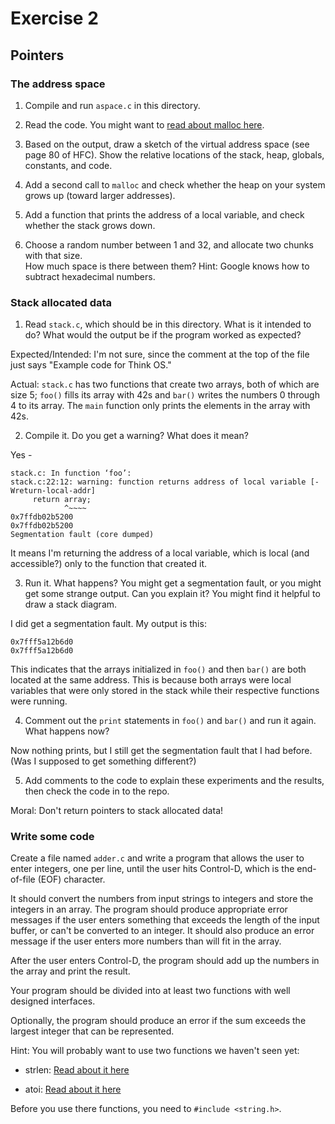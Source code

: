 # Exercise 2
## Pointers


### The address space

1. Compile and run `aspace.c` in this directory.

2. Read the code.  You might want to [read about malloc here](https://www.tutorialspoint.com/c_standard_library/c_function_malloc.htm).

3. Based on the output, draw a sketch of the virtual address space (see page 80 of HFC).  Show the relative locations of the stack, heap, globals, constants, and code.

4. Add a second call to `malloc` and check whether the heap on your system grows up (toward larger addresses).  

5. Add a function that prints the address of a local variable, and check whether the stack grows down.  

6. Choose a random number between 1 and 32, and allocate two chunks with that size.  
How much space is there between them?  Hint: Google knows how to subtract hexadecimal numbers.


### Stack allocated data

1.  Read `stack.c`, which should be in this directory.  What is it
intended to do?  What would the output be if the program worked as
expected?

Expected/Intended: I'm not sure, since the comment at the top of the file just says "Example code for Think OS."

Actual: `stack.c` has two functions that create two arrays, both of which are size 5; `foo()` fills its array with 42s and `bar()` writes the numbers 0 through 4 to its array. The `main` function only prints the elements in the array with 42s.

2.  Compile it.  Do you get a warning?  What does it mean?

Yes - 

```
stack.c: In function ‘foo’:
stack.c:22:12: warning: function returns address of local variable [-Wreturn-local-addr]
     return array;
            ^~~~~
0x7ffdb02b5200
0x7ffdb02b5200
Segmentation fault (core dumped)
```

It means I'm returning the address of a local variable, which is local (and accessible?) only to the function that created it.

3.  Run it.  What happens?  You might get a segmentation fault, or you might get
some strange output.  Can you explain it?  You might find it
helpful to draw a stack diagram.

I did get a segmentation fault.  My output is this:

```
0x7fff5a12b6d0
0x7fff5a12b6d0
```

This indicates that the arrays initialized in `foo()` and then `bar()` are both located at the same address. This is because both arrays were local variables that were only stored in the stack while their respective functions were running.

4.  Comment out the `print` statements in `foo()` and `bar()` and run
it again.  What happens now?

Now nothing prints, but I still get the segmentation fault that I had before. (Was I supposed to get something different?)

5.  Add comments to the code to explain these experiments and the results,
then check the code in to the repo.

Moral: Don't return pointers to stack allocated data!


### Write some code

Create a file named `adder.c` and write a program that allows the user to enter integers, one per line, until the user hits Control-D, which is the end-of-file (EOF) character.

It should convert the numbers from input strings to integers and store the integers in an array.  The program should produce appropriate error messages if the user enters something that exceeds the length of the input buffer, or can't be converted to an integer.  It should also produce an error message if the user enters more numbers than will fit in the array.

After the user enters Control-D, the program should add up the numbers in the array and print the result.

Your program should be divided into at least two functions with well designed interfaces.

Optionally, the program should produce an error if the sum exceeds the largest integer that can be represented.

Hint: You will probably want to use two functions we haven't seen yet:

* strlen: [Read about it here](https://www.tutorialspoint.com/c_standard_library/c_function_strlen.htm)

* atoi: [Read about it here](https://www.tutorialspoint.com/c_standard_library/c_function_atoi.htm)

Before you use there functions, you need to `#include <string.h>`.

